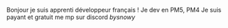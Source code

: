 Bonjour je suis apprenti développeur français !
Je dev en PM5, PM4
Je suis payant et gratuit me mp sur discord _bysnowy_
